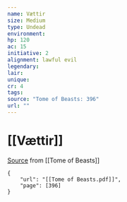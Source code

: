 ```yaml
---
name: Vættir
size: Medium
type: Undead
environment: 
hp: 120
ac: 15
initiative: 2
alignment: lawful evil
legendary: 
lair: 
unique: 
cr: 4
tags: 
source: "Tome of Beasts: 396"
url: ""
---
```

# [[Vættir]]

[Source](zotero://open-pdf/library/items/ULEQWHJM?page=396) from [[Tome of Beasts]]

```pdf
{
	"url": "[[Tome of Beasts.pdf]]",
	"page": [396]
}
```

